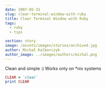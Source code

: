 ```yaml
---
date: 2007-05-31
slug: clear-terminal-window-with-ruby
title: Clear Terminal Window with Ruby
tags:
  - ruby
  - tips

section: story
image: /assets/images/stories/archived.jpg
author: Michał Kalbarczyk
author_image: ../images/authors/michal.png
---
```


Clean and simple :)
Works only on *nix systems

```ruby
CLEAR = `clear`
print CLEAR
```
